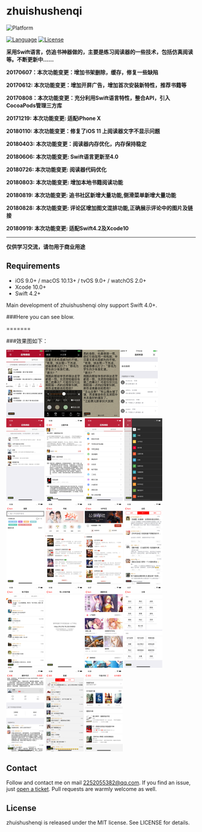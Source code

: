 # zhuishushenqi

![Platform](https://img.shields.io/badge/platforms-iOS%208.0+%20%7C%20macOS%2010.10+%20%7C%20tvOS%209.0+%20%7C%20watchOS%202.0+-333333.svg)

[![Language](https://img.shields.io/badge/language-Swift-brightgreen.svg?style=flat)](https://developer.apple.com/Objective-C)
[![License](http://img.shields.io/badge/license-MIT-lightgrey.svg?style=flat)](http://mit-license.org)

**采用Swift语言，仿追书神器做的，主要是练习阅读器的一些技术，包括仿真阅读等。不断更新中......**

**20170607：本次功能变更：增加书架删除，缓存，修复一些缺陷**

**20170612: 本次功能变更：增加开屏广告，增加首次安装新特性，推荐书籍等**

**20170808：本次功能变更：充分利用Swift语言特性，整合API，引入CocoaPods管理三方库**

**20171219: 本次功能变更: 适配iPhone X**

**20180110: 本次功能变更：修复了iOS 11 上阅读器文字不显示问题**

**20180403: 本次功能变更：阅读器内存优化，内存保持稳定**

**20180606: 本次功能变更: Swift语言更新至4.0**

**20180726: 本次功能变更: 阅读器代码优化**

**20180803: 本次功能变更: 增加本地书籍阅读功能**

**20180819: 本次功能变更: 追书社区新增大量功能,侧滑菜单新增大量功能**

**20180828: 本次功能变更: 评论区增加图文混排功能,正确展示评论中的图片及链接**

**20180919: 本次功能变更: 适配Swift4.2及Xcode10**

----

**仅供学习交流，请勿用于商业用途**

## Requirements

- iOS 9.0+ / macOS 10.13+ / tvOS 9.0+ / watchOS 2.0+
- Xcode 10.0+
- Swift 4.2+

Main development of zhuishushenqi olny support Swift 4.0+.

###Here you can see blow.


=======

###效果图如下：


<!--![zhuishushenqi](zhuishushenqi.png)
![zhuishenqiing](images/qs_bookshelf.png)
![zhuishenqiimg](images/qs_reader.png)
![zhuishenqiimg](images/qs_readerMain.png)
![zhuishenqiimg](images/qs_changeSource.png)-->

<img src="images/qs_bookshelf.png" width="20%" height="20%" /><img src="images/qs_reader.png" width="20%" height="20%" /><img src="images/qs_readerMain.png" width="20%" height="20%" /><img src="images/qs_changeSource.png" width="20%" height="20%" />
<img src="images/Simulator Screen Shot - iPhone X - 2018-08-22 at 18.36.06.png" width="20%" height="20%" />
<img src="images/Simulator Screen Shot - iPhone X - 2018-08-22 at 18.38.43.png" width="20%" height="20%" />
<img src="images/Simulator Screen Shot - iPhone X - 2018-08-22 at 18.36.09.png" width="20%" height="20%" />
<img src="images/Simulator Screen Shot - iPhone X - 2018-08-22 at 18.36.12.png" width="20%" height="20%" />
<img src="images/Simulator Screen Shot - iPhone X - 2018-08-22 at 18.36.18.png" width="20%" height="20%" />
<img src="images/Simulator Screen Shot - iPhone X - 2018-08-22 at 18.36.23.png" width="20%" height="20%" />
<img src="images/Simulator Screen Shot - iPhone X - 2018-08-22 at 18.36.27.png" width="20%" height="20%" />
<img src="images/Simulator Screen Shot - iPhone X - 2018-08-22 at 18.36.38.png" width="20%" height="20%" />
<img src="images/Simulator Screen Shot - iPhone X - 2018-08-22 at 18.36.46.png" width="20%" height="20%" />
<img src="images/Simulator Screen Shot - iPhone X - 2018-08-22 at 18.36.54.png" width="20%" height="20%" />
<img src="images/Simulator Screen Shot - iPhone X - 2018-08-22 at 18.37.04.png" width="20%" height="20%" />
<img src="images/Simulator Screen Shot - iPhone X - 2018-08-22 at 18.37.09.png" width="20%" height="20%" />
<img src="images/Simulator Screen Shot - iPhone X - 2018-08-22 at 18.38.21.png" width="20%" height="20%" />
<img src="images/Simulator Screen Shot - iPhone X - 2018-08-22 at 18.38.28.png" width="20%" height="20%" />
<img src="images/Simulator Screen Shot - iPhone X - 2018-08-22 at 18.38.33.png" width="20%" height="20%" />


## Contact

Follow and contact me on mail [2252055382@qq.com](https://mail.qq.com/). If you find an issue, just [open a ticket](https://github.com/NoryCao/zhuishushenqi/issues/new). Pull requests are warmly welcome as well.

## License

zhuishushenqi is released under the MIT license. See LICENSE for details.


